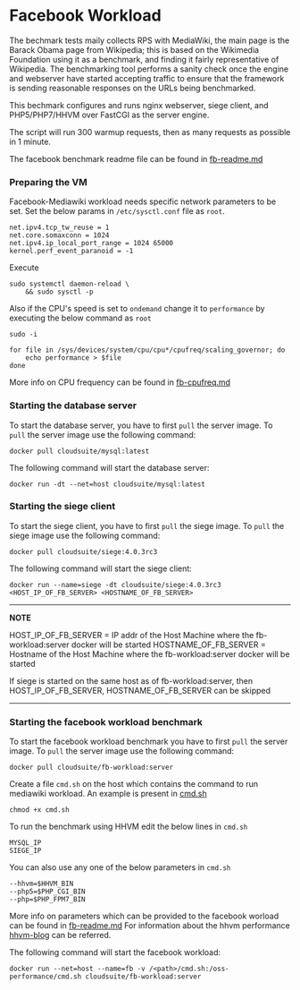 # Facebook Workload

The bechmark tests maily collects RPS with MediaWiki, the main page is the Barack Obama page from Wikipedia; this is based on the Wikimedia Foundation using it as a benchmark, and finding it fairly representative of Wikipedia. The benchmarking tool performs a sanity check once the engine and webserver have started accepting traffic to ensure that the framework is sending reasonable responses on the URLs being benchmarked.

This bechmark configures and runs nginx webserver, siege client, and PHP5/PHP7/HHVM over FastCGI as the server engine.

The script will run 300 warmup requests, then as many requests as possible in 1 minute.

The facebook benchmark readme file can be found in [fb-readme.md](https://github.com/facebookarchive/oss-performance/blob/v2019.02.13.00/README.md)

### Preparing the VM
Facebook-Mediawiki workload needs specific network parameters to be set. Set the below params in `/etc/sysctl.conf` file as `root`.
```
net.ipv4.tcp_tw_reuse = 1
net.core.somaxconn = 1024
net.ipv4.ip_local_port_range = 1024 65000
kernel.perf_event_paranoid = -1
```

Execute
```
sudo systemctl daemon-reload \
	&& sudo sysctl -p
```

Also if the CPU's speed is set to `ondemand` change it to `performance` by executing the below command as `root`
```
sudo -i

for file in /sys/devices/system/cpu/cpu*/cpufreq/scaling_governor; do
	echo performance > $file
done
```

More info on CPU frequency can be found in [fb-cpufreq.md](https://github.com/facebookarchive/oss-performance/blob/v2019.02.13.00/cpufreq.md)

### Starting the database server ####
To start the database server, you have to first `pull` the server image. To `pull` the server image use the following command:
```
docker pull cloudsuite/mysql:latest
```
The following command will start the database server:
```
docker run -dt --net=host cloudsuite/mysql:latest
```

### Starting the siege client ####
To start the siege client, you have to first `pull` the siege image. To `pull` the siege image use the following command:
```
docker pull cloudsuite/siege:4.0.3rc3
```
The following command will start the siege client:
```
docker run --name=siege -dt cloudsuite/siege:4.0.3rc3 <HOST_IP_OF_FB_SERVER> <HOSTNAME_OF_FB_SERVER>
```
---
**NOTE**

HOST_IP_OF_FB_SERVER = IP addr of the Host Machine where the fb-workload:server docker will be started
HOSTNAME_OF_FB_SERVER = Hostname of the Host Machine where the fb-workload:server docker will be started

If siege is started on the same host as of fb-workload:server, then HOST_IP_OF_FB_SERVER, HOSTNAME_OF_FB_SERVER can be skipped

---

### Starting the facebook workload benchmark ####
To start the facebook workload benchmark you have to first `pull` the server image. To `pull` the server image use the following command:
```
docker pull cloudsuite/fb-workload:server
``` 
Create a file `cmd.sh` on the host which contains the command to run mediawiki workload. An example is present in [cmd.sh](../../benchmarks/fb-oss-performance/files/cmd.sh)
```
chmod +x cmd.sh
```

To run the benchmark using HHVM edit the below lines in `cmd.sh`
```
MYSQL_IP
SIEGE_IP
```

You can also use any one of the below parameters in `cmd.sh`
```
--hhvm=$HHVM_BIN
--php5=$PHP_CGI_BIN
--php=$PHP_FPM7_BIN
```

More info on parameters which can be provided to the facebook worload can be found in [fb-readme.md](https://github.com/facebookarchive/oss-performance/blob/v2019.02.13.00/README.md)
For information about the hhvm performance [hhvm-blog](https://hhvm.com/blog/9293/lockdown-results-and-hhvm-performance) can be referred.

The following command will start the facebook workload:

```
docker run --net=host --name=fb -v /<path>/cmd.sh:/oss-performance/cmd.sh cloudsuite/fb-workload:server
```
